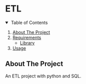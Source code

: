 # ETL
  
  
<!-- TABLE OF CONTENTS -->
<details open="open">
  <summary>&nbsp;Table of Contents</summary>
  <ol>
    <li>
      <a href="#about-the-project">About The Project</a>
    </li>
    <li>
      <a href="#requirements">Requirements</a>
      <ul>
        <li><a href="#library">Library</a></li>
      </ul>
    </li>
    <li><a href="#usage">Usage</a></li>
    
  </ol>
</details>

<!-- ABOUT THE PROJECT -->
## About The Project

An ETL project with python and SQL.

<!--  

## Requirements


### Library

Python version: (python version)
* [library](link)
* [library](link)
* [library](link)


## Usage

1. 

-->
 

